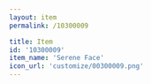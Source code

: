 ```yaml
---
layout: item
permalink: /10300009

title: Item
id: '10300009'
item_name: 'Serene Face'
icon_url: 'customize/00300009.png'
---
```

